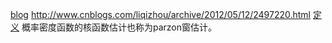 [blog](http://blog.csdn.net/google19890102/article/details/51030884)
http://www.cnblogs.com/liqizhou/archive/2012/05/12/2497220.html
[定义](http://blog.csdn.net/carson2005/article/details/7337432)
概率密度函数的核函数估计也称为parzon窗估计。